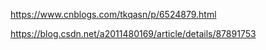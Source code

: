 https://www.cnblogs.com/tkqasn/p/6524879.html 

https://blog.csdn.net/a2011480169/article/details/87891753 
